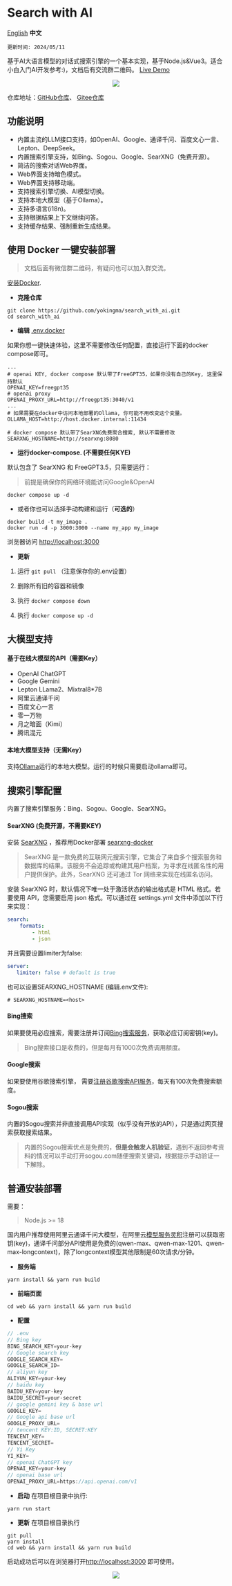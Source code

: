 # Search with AI

[English](./README.md) **中文**  

```更新时间: 2024/05/11```

基于AI大语言模型的对话式搜索引擎的一个基本实现，基于Node.js&Vue3。适合小白入门AI开发参考:)，文档后有交流群二维码。 [Live Demo](https://isou.chat/)  

<div align="center">
 <img src="./screenshot_cn.png"></img>
</div>

仓库地址：[GitHub仓库](https://github.com/yokingma/search_with_ai)、 [Gitee仓库](https://gitee.com/zac_ma/search_with_ai)  

## 功能说明

* 内置主流的LLM接口支持，如OpenAI、Google、通译千问、百度文心一言、Lepton、DeepSeek。
* 内置搜索引擎支持，如Bing、Sogou、Google、SearXNG（免费开源）。
* 简洁的搜索对话Web界面。
* Web界面支持暗色模式。
* Web界面支持移动端。
* 支持搜索引擎切换、AI模型切换。
* 支持本地大模型（基于Ollama）。
* 支持多语言(i18n)。
* 支持根据结果上下文继续问答。
* 支持缓存结果、强制重新生成结果。

## 使用 Docker 一键安装部署

> 文档后面有微信群二维码，有疑问也可以加入群交流。

[安装Docker](https://docs.docker.com/install/).

* **克隆仓库**

```shell
git clone https://github.com/yokingma/search_with_ai.git
cd search_with_ai
```

* **编辑** [.env.docker](https://github.com/yokingma/search_with_ai/blob/main/.env)

如果你想一键快速体验，这里不需要修改任何配置，直接运行下面的docker compose即可。

```shell
...
# openai KEY, docker compose 默认带了FreeGPT35，如果你没有自己的Key, 这里保持默认
OPENAI_KEY=freegpt35
# openai proxy
OPENAI_PROXY_URL=http://freegpt35:3040/v1
...
# 如果需要在docker中访问本地部署的Ollama, 你可能不用改变这个变量。
OLLAMA_HOST=http://host.docker.internal:11434

# docker compose 默认带了SearXNG免费聚合搜索, 默认不需要修改
SEARXNG_HOSTNAME=http://searxng:8080
```

* **运行docker-compose. (不需要任何KYE)**

默认包含了 SearXNG 和 FreeGPT3.5，只需要运行：
> 前提是确保你的网络环境能访问Google&OpenAI

```shell
docker compose up -d
```

* 或者你也可以选择手动构建和运行（**可选的**）

```shell
docker build -t my_image .
docker run -d -p 3000:3000 --name my_app my_image
```

浏览器访问 <http://localhost:3000>

* **更新**

1. 运行 ```git pull``` （注意保存你的.env设置）

2. 删除所有旧的容器和镜像
3. 执行 ```docker compose down```
4. 执行 ```docker compose up -d```

## 大模型支持

#### 基于在线大模型的API（需要Key）

* OpenAI ChatGPT
* Google Gemini
* Lepton LLama2、Mixtral8*7B
* 阿里云通译千问
* 百度文心一言
* 零一万物
* 月之暗面（Kimi）
* 腾讯混元

#### 本地大模型支持（无需Key）

支持[Ollama](https://github.com/ollama/ollama)运行的本地大模型。运行的时候只需要启动ollama即可。

## 搜索引擎配置

内置了搜索引擎服务：Bing、Sogou、Google、SearXNG。

#### SearXNG (免费开源，不需要KEY)

安装 [SearXNG](https://github.com/searxng/searxng) ，推荐用Docker部署 [searxng-docker](https://github.com/searxng/searxng-docker)
> SearXNG 是一款免费的互联网元搜索引擎，它集合了来自多个搜索服务和数据库的结果。该服务不会追踪或构建其用户档案，为寻求在线匿名性的用户提供保护。此外，SearXNG 还可通过 Tor 网络来实现在线匿名访问。

安装 SearXNG 时，默认情况下唯一处于激活状态的输出格式是 HTML 格式。若要使用 API，您需要启用 json 格式。可以通过在 settings.yml 文件中添加以下行来实现：

```yaml
search:
    formats:
        - html
        - json
```

并且需要设置limiter为false:

```yaml
server:
   limiter: false # default is true
```

也可以设置SEARXNG_HOSTNAME (编辑.env文件):

```shell
# SEARXNG_HOSTNAME=<host>
```

#### Bing搜索

如果要使用必应搜索，需要注册并订阅[Bing搜索服务](https://www.microsoft.com/en-us/bing/apis/bing-web-search-api)，获取必应订阅密钥(key)。

> Bing搜索接口是收费的，但是每月有1000次免费调用额度。

#### Google搜索

如果要使用谷歌搜索引擎， 需要[注册谷歌搜索API服务](https://developers.google.com/custom-search)，每天有100次免费搜索额度。

#### Sogou搜索

内置的Sogou搜索并非直接调用API实现（似乎没有开放的API），只是通过网页搜索获取搜索结果。
> 内置的Sogou搜索优点是免费的，**但是会触发人机验证**，遇到不返回参考资料的情况可以手动打开sogou.com随便搜索关键词，根据提示手动验证一下解除。

## 普通安装部署

需要：
> Node.js >= 18

国内用户推荐使用阿里云通译千问大模型，在阿里云[模型服务灵积](https://dashscope.aliyun.com/)注册可以获取密钥(key)，通译千问部分API使用是免费的(qwen-max、qwen-max-1201、qwen-max-longcontext)，除了longcontext模型其他限制是60次请求/分钟。

* **服务端**

```shell
yarn install && yarn run build
```

* **前端页面**

```shell
cd web && yarn install && yarn run build
```

* **配置**

```ts
// .env
// Bing key
BING_SEARCH_KEY=your-key
// Google search key
GOOGLE_SEARCH_KEY=
GOOGLE_SEARCH_ID=
// aliyun key
ALIYUN_KEY=your-key
// baidu key
BAIDU_KEY=your-key
BAIDU_SECRET=your-secret
// google gemini key & base url
GOOGLE_KEY=
// Google api base url
GOOGLE_PROXY_URL=
// tencent KEY:ID, SECRET:KEY
TENCENT_KEY=
TENCENT_SECRET=
// Yi Key
YI_KEY=
// openai ChatGPT key
OPENAI_KEY=your-key
// openai base url
OPENAI_PROXY_URL=https://api.openai.com/v1
```

* **启动**
在项目根目录中执行:

```shell
yarn run start 
```

* **更新**
在项目根目录执行

```shell
git pull
yarn install
cd web && yarn install && yarn run build
```

启动成功后可以在浏览器打开<http://localhost:3000> 即可使用。

<div align="center">
 <img src="./qrcode.jpg"></img>
</div>
